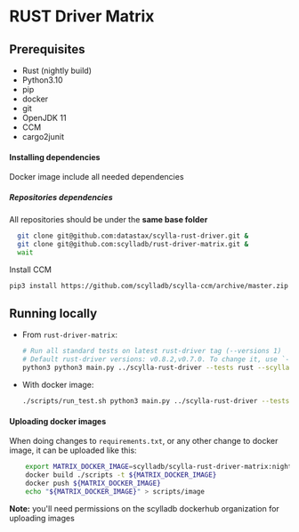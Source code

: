 # RUST Driver Matrix

## Prerequisites
* Rust (nightly build)
* Python3.10
* pip
* docker
* git
* OpenJDK 11
* CCM
* cargo2junit

#### Installing dependencies
Docker image include all needed dependencies

##### Repositories dependencies
All repositories should be under the **same base folder**
```bash
  git clone git@github.com:datastax/scylla-rust-driver.git &
  git clone git@github.com:scylladb/rust-driver-matrix.git &
  wait
```

Install CCM
```bash
pip3 install https://github.com/scylladb/scylla-ccm/archive/master.zip &
```

## Running locally

* From `rust-driver-matrix`:
  ```bash
  # Run all standard tests on latest rust-driver tag (--versions 1)
  # Default rust-driver versions: v0.8.2,v0.7.0. To change it, use `--versions` argument
  python3 python3 main.py ../scylla-rust-driver --tests rust --scylla-version release:2025.1 --rust-driver-versions-size 1
  ```

* With docker image:
  ```bash
  ./scripts/run_test.sh python3 main.py ../scylla-rust-driver --tests rust --scylla-version release:2025.1 --rust-driver-versions-size 1
  ```

#### Uploading docker images
When doing changes to `requirements.txt`, or any other change to docker image, it can be uploaded like this:
```bash
    export MATRIX_DOCKER_IMAGE=scylladb/scylla-rust-driver-matrix:nightly-rust.2023-06-10-python3.11-$(date +'%Y%m%d')
    docker build ./scripts -t ${MATRIX_DOCKER_IMAGE}
    docker push ${MATRIX_DOCKER_IMAGE}
    echo "${MATRIX_DOCKER_IMAGE}" > scripts/image
```
**Note:** you'll need permissions on the scylladb dockerhub organization for uploading images

